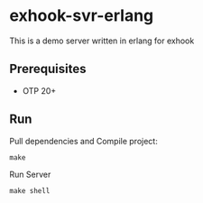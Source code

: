 # exhook-svr-erlang

This is a demo server written in erlang for exhook

## Prerequisites

- OTP 20+


## Run

Pull dependencies and Compile project:

```
make
```

Run Server
```
make shell
```
